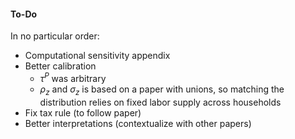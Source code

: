 #### To-Do
In no particular order:
- Computational sensitivity appendix
- Better calibration
    - $\tau^P$ was arbitrary
    - $\rho_z$ and $\sigma_z$ is based on a paper with unions, so matching the distribution relies on fixed labor supply across households
- Fix tax rule (to follow paper)
- Better interpretations (contextualize with other papers)
